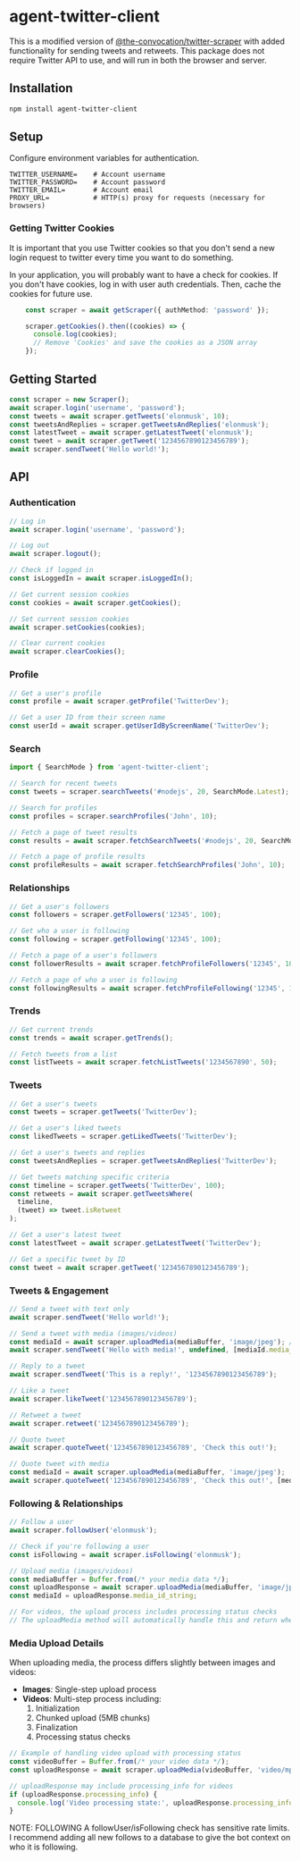 # agent-twitter-client

This is a modified version of [@the-convocation/twitter-scraper](https://github.com/the-convocation/twitter-scraper) with added functionality for sending tweets and retweets. This package does not require Twitter API to use, and will run in both the browser and server.

## Installation
```sh
npm install agent-twitter-client
```

## Setup
Configure environment variables for authentication.

```
TWITTER_USERNAME=    # Account username
TWITTER_PASSWORD=    # Account password
TWITTER_EMAIL=       # Account email
PROXY_URL=           # HTTP(s) proxy for requests (necessary for browsers)
```

### Getting Twitter Cookies
It is important that you use Twitter cookies so that you don't send a new login request to twitter every time you want to do something.

In your application, you will probably want to have a check for cookies. If you don't have cookies, log in with user auth credentials. Then, cache the cookies for future use.
```ts
    const scraper = await getScraper({ authMethod: 'password' });

    scraper.getCookies().then((cookies) => {
      console.log(cookies);
      // Remove 'Cookies' and save the cookies as a JSON array
    });
```

## Getting Started
```ts
const scraper = new Scraper();
await scraper.login('username', 'password');
const tweets = await scraper.getTweets('elonmusk', 10);
const tweetsAndReplies = scraper.getTweetsAndReplies('elonmusk');
const latestTweet = await scraper.getLatestTweet('elonmusk');
const tweet = await scraper.getTweet('1234567890123456789');
await scraper.sendTweet('Hello world!');
```

## API

### Authentication
```ts
// Log in
await scraper.login('username', 'password');  

// Log out
await scraper.logout();

// Check if logged in
const isLoggedIn = await scraper.isLoggedIn();

// Get current session cookies
const cookies = await scraper.getCookies();

// Set current session cookies
await scraper.setCookies(cookies);

// Clear current cookies
await scraper.clearCookies();
```

### Profile
```ts
// Get a user's profile
const profile = await scraper.getProfile('TwitterDev');

// Get a user ID from their screen name 
const userId = await scraper.getUserIdByScreenName('TwitterDev');
```

### Search
```ts
import { SearchMode } from 'agent-twitter-client';

// Search for recent tweets
const tweets = scraper.searchTweets('#nodejs', 20, SearchMode.Latest);

// Search for profiles
const profiles = scraper.searchProfiles('John', 10); 

// Fetch a page of tweet results
const results = await scraper.fetchSearchTweets('#nodejs', 20, SearchMode.Top);

// Fetch a page of profile results
const profileResults = await scraper.fetchSearchProfiles('John', 10);
```

### Relationships
```ts
// Get a user's followers
const followers = scraper.getFollowers('12345', 100);

// Get who a user is following
const following = scraper.getFollowing('12345', 100);

// Fetch a page of a user's followers
const followerResults = await scraper.fetchProfileFollowers('12345', 100);

// Fetch a page of who a user is following 
const followingResults = await scraper.fetchProfileFollowing('12345', 100);
```

### Trends
```ts
// Get current trends
const trends = await scraper.getTrends();

// Fetch tweets from a list
const listTweets = await scraper.fetchListTweets('1234567890', 50);
```

### Tweets
```ts
// Get a user's tweets
const tweets = scraper.getTweets('TwitterDev');

// Get a user's liked tweets
const likedTweets = scraper.getLikedTweets('TwitterDev');

// Get a user's tweets and replies
const tweetsAndReplies = scraper.getTweetsAndReplies('TwitterDev');

// Get tweets matching specific criteria
const timeline = scraper.getTweets('TwitterDev', 100);
const retweets = await scraper.getTweetsWhere(
  timeline,
  (tweet) => tweet.isRetweet
);

// Get a user's latest tweet
const latestTweet = await scraper.getLatestTweet('TwitterDev');

// Get a specific tweet by ID
const tweet = await scraper.getTweet('1234567890123456789');
```

### Tweets & Engagement
```ts
// Send a tweet with text only
await scraper.sendTweet('Hello world!');

// Send a tweet with media (images/videos)
const mediaId = await scraper.uploadMedia(mediaBuffer, 'image/jpeg'); // or 'video/mp4'
await scraper.sendTweet('Hello with media!', undefined, [mediaId.media_id_string]);

// Reply to a tweet
await scraper.sendTweet('This is a reply!', '1234567890123456789');

// Like a tweet
await scraper.likeTweet('1234567890123456789');

// Retweet a tweet
await scraper.retweet('1234567890123456789');

// Quote tweet
await scraper.quoteTweet('1234567890123456789', 'Check this out!');

// Quote tweet with media
const mediaId = await scraper.uploadMedia(mediaBuffer, 'image/jpeg');
await scraper.quoteTweet('1234567890123456789', 'Check this out!', [mediaId.media_id_string]);
```

### Following & Relationships
```ts
// Follow a user
await scraper.followUser('elonmusk');

// Check if you're following a user
const isFollowing = await scraper.isFollowing('elonmusk');

// Upload media (images/videos)
const mediaBuffer = Buffer.from(/* your media data */);
const uploadResponse = await scraper.uploadMedia(mediaBuffer, 'image/jpeg'); // or 'video/mp4'
const mediaId = uploadResponse.media_id_string;

// For videos, the upload process includes processing status checks
// The uploadMedia method will automatically handle this and return when complete
```

### Media Upload Details
When uploading media, the process differs slightly between images and videos:

- **Images**: Single-step upload process
- **Videos**: Multi-step process including:
  1. Initialization
  2. Chunked upload (5MB chunks)
  3. Finalization
  4. Processing status checks

```ts
// Example of handling video upload with processing status
const videoBuffer = Buffer.from(/* your video data */);
const uploadResponse = await scraper.uploadMedia(videoBuffer, 'video/mp4');

// uploadResponse may include processing_info for videos
if (uploadResponse.processing_info) {
  console.log('Video processing state:', uploadResponse.processing_info.state);
}
```

NOTE: FOLLOWING A followUser/isFollowing check has sensitive rate limits. 
I recommend adding all new follows to a database to give the bot context on who it is following.